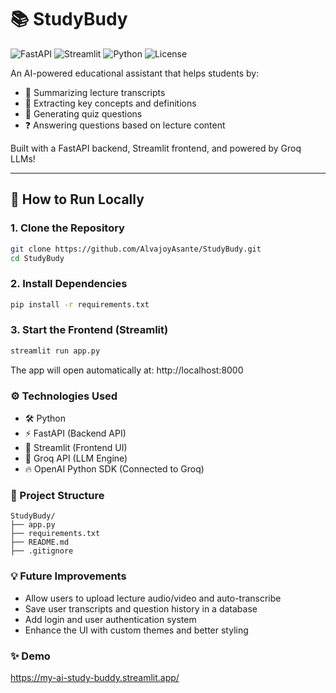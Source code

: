 # 📚 StudyBudy

![FastAPI](https://img.shields.io/badge/FastAPI-005571?style=for-the-badge&logo=fastapi)  ![Streamlit](https://img.shields.io/badge/Streamlit-FF4B4B?style=for-the-badge&logo=streamlit&logoColor=white)  ![Python](https://img.shields.io/badge/Python-3776AB?style=for-the-badge&logo=python&logoColor=white)  ![License](https://img.shields.io/badge/License-MIT-green.svg?style=for-the-badge)

An AI-powered educational assistant that helps students by:

- 📖 Summarizing lecture transcripts  
- 🎯 Extracting key concepts and definitions  
- 📝 Generating quiz questions  
- ❓ Answering questions based on lecture content  

Built with a FastAPI backend, Streamlit frontend, and powered by Groq LLMs!

---

## 🚀 How to Run Locally

### 1. Clone the Repository

```bash
git clone https://github.com/AlvajoyAsante/StudyBudy.git
cd StudyBudy
```

### 2. Install Dependencies

```bash
pip install -r requirements.txt
```

### 3. Start the Frontend (Streamlit)

```bash
streamlit run app.py
```

The app will open automatically at: http://localhost:8000

### ⚙️ Technologies Used

- 🛠 Python  
- ⚡ FastAPI (Backend API)  
- 🎨 Streamlit (Frontend UI)  
- 🧠 Groq API (LLM Engine)  
- 🔥 OpenAI Python SDK (Connected to Groq)  

### 📂 Project Structure

```plaintext
StudyBudy/
├── app.py
├── requirements.txt
├── README.md
├── .gitignore
```

### 💡 Future Improvements

- Allow users to upload lecture audio/video and auto-transcribe  
- Save user transcripts and question history in a database  
- Add login and user authentication system  
- Enhance the UI with custom themes and better styling  

### ✨ Demo 
https://my-ai-study-buddy.streamlit.app/